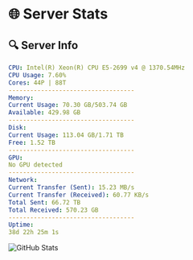 # 🌐 Server Stats
## 🔍 Server Info
```yaml
CPU: Intel(R) Xeon(R) CPU E5-2699 v4 @ 1370.54MHz
CPU Usage: 7.60%
Cores: 44P | 88T
-----------------------------------
Memory:
Current Usage: 70.30 GB/503.74 GB
Available: 429.98 GB
-----------------------------------
Disk:
Current Usage: 113.04 GB/1.71 TB
Free: 1.52 TB
-----------------------------------
GPU:
No GPU detected
-----------------------------------
Network:
Current Transfer (Sent): 15.23 MB/s
Current Transfer (Received): 60.77 KB/s
Total Sent: 66.72 TB
Total Received: 570.23 GB
-----------------------------------
Uptime:
38d 22h 25m 1s
```
![GitHub Stats](https://img.shields.io/badge/Updated-2025-04-15_19:47:50-blue)